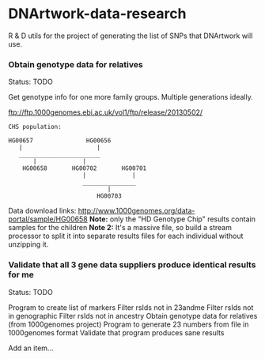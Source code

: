 # DNArtwork-data-research
R & D utils for the project of generating the list of SNPs that DNArtwork will use.

### Obtain genotype data for relatives

Status: TODO

Get genotype info for one more family groups. Multiple generations ideally.

ftp://ftp.1000genomes.ebi.ac.uk/vol1/ftp/release/20130502/

```
CHS population:

HG00657               HG00656
   |                     |
   _______________________
       |             |
    HG00658       HG00702       HG00701
                     |             |
                     _______________
                            |
                         HG00703
```

Data download links: http://www.1000genomes.org/data-portal/sample/HG00658 **Note:** only the "HD Genotype Chip" results contain samples for the children **Note 2:** It's a massive file, so build a stream processor to split it into separate results files for each individual without unzipping it.


### Validate that all 3 gene data suppliers produce identical results for me

Status: TODO

Program to create list of markers
Filter rsIds not in 23andme
Filter rsIds not in genographic
Filter rsIds not in ancestry
Obtain genotype data for relatives (from 1000genomes project)
Program to generate 23 numbers from file in 1000genomes format
Validate that program produces sane results

Add an item…
